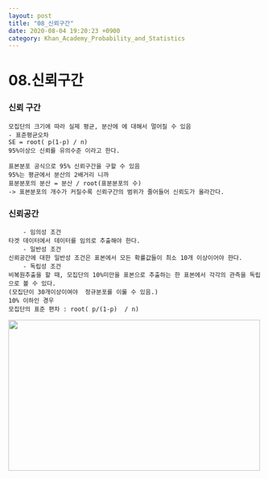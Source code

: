 ```yaml
---
layout: post
title: "08_신뢰구간"
date: 2020-08-04 19:20:23 +0900
category: Khan_Academy_Probability_and_Statistics
---
```


# 08.신뢰구간

### 신뢰 구간

```
모집단의 크기에 따라 실제 평균, 분산에 에 대해서 멀어질 수 있음 
- 표준평균오차 
SE = root( p(1-p) / n)
95%이상으 신뢰를 유의수준 이라고 한다.

표본분포 공식으로 95% 신뢰구간을 구할 수 있음 
95%는 평균에서 분산의 2배거리 니까 
표분분포의 분산 = 분산 / root(표분분포의 수)
-> 표본분포의 개수가 커질수록 신뢰구간의 범위가 줄어들어 신뢰도가 올라간다.
```

### 신뢰공간

```
    - 임의성 조건
타겟 데이터에서 데이터를 임의로 추출해야 한다.
    - 일반성 조건
신뢰공간에 대한 일반성 조건은 표본에서 모든 확률값들이 최소 10개 이상이어야 한다.
    - 독립성 조건
비복원추출을 할 때, 모집단의 10%미만을 표본으로 추출하는 한 표본에서 각각의 관측을 독립으로 볼 수 있다.
(모집단이 30개이상이여야  정규분포를 이룰 수 있음.)
10% 이하인 경우 
모집단의 표준 편차 : root( p/(1-p)  / n) 
```

<img src="/img/book/Khan_Academy_확률과통계표본공간_신뢰도.PNG" width="500px" height="300px"></img> <br>















